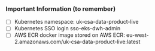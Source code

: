 ### Important Information (to remember)

- [ ] Kubernetes namespace: uk-csa-data-product-live 
- [ ] Kubernetes SSO login sso-eks-dwh-admin
- [ ] AWS ECR docker image stored on AWS ECR: eu-west-2.amazonaws.com/uk-csa-data-product-live:latest
